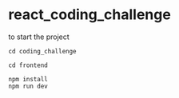 # react_coding_challenge

to start the project 

```
cd coding_challenge

cd frontend

npm install
npm run dev
```
